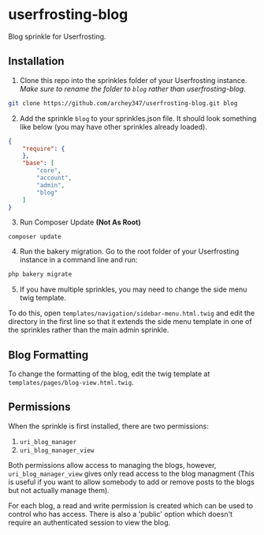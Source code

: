 # userfrosting-blog
Blog sprinkle for Userfrosting.

## Installation

1. Clone this repo into the sprinkles folder of your Userfrosting instance. *Make sure to rename the folder to `blog` rather than userfrosting-blog*.
```bash
git clone https://github.com/archey347/userfrosting-blog.git blog
```

2. Add the sprinkle `blog` to your sprinkles.json file. It should look something like below (you may have other sprinkles already loaded).
```json
{
	"require": {
	},
	"base": [
		"core",
		"account",
		"admin",
		"blog"
	]
}
```

3. Run Composer Update **(Not As Root)**

```
composer update
```

4. Run the bakery migration. Go to the root folder of your Userfrosting instance in a command line and run:
```bash
php bakery migrate
```
5. If you have multiple sprinkles, you may need to change the side menu twig template.

To do this, open `templates/navigation/sidebar-menu.html.twig` and edit the directory in the first line so that it extends the side menu template in one of the sprinkles rather than the main admin sprinkle.

## Blog Formatting

To change the formatting of the blog, edit the twig template at `templates/pages/blog-view.html.twig`.

## Permissions

When the sprinkle is first installed, there are two permissions:

1. `uri_blog_manager`
2. `uri_blog_manager_view`

Both permissions allow access to managing the blogs, however, `uri_blog_manager_view` gives only read access to the blog managment (This is useful if you want to allow somebody to add or remove posts to the blogs but not actually manage them).

For each blog, a read and write permission is created which can be used to control who has access. There is also a 'public' option which doesn't require an authenticated session to view the blog.
